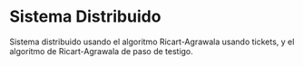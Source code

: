 # Sistema Distribuido
Sistema distribuido usando el algoritmo Ricart-Agrawala usando tickets, y el algoritmo de Ricart-Agrawala de paso de testigo.
